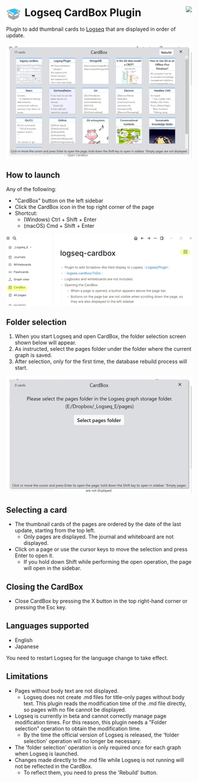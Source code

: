 # Logseq CardBox Plugin <img align="left" src="./images/cardbox_small.png" height="40" style="margin-right: 10px"> [<img align="right" src="https://cdn.buymeacoffee.com/buttons/v2/default-yellow.png" height="30"/>](https://www.buymeacoffee.com/hidekaz)

Plugin to add thumbnail cards to [Logseq](https://github.com/logseq/logseq) that are displayed in order of update.

![main](./images/screen-main.png)

## How to launch
Any of the following:
- "CardBox" button on the left sidebar
- Click the CardBox icon in the top right corner of the page
- Shortcut:
  - (Windows) Ctrl + Shift + Enter
  - (macOS) Cmd + Shift + Enter
 
![launch](./images/screen-launch.png)

## Folder selection
1. When you start Logseq and open CardBox, the folder selection screen shown below will appear.
2. As instructed, select the pages folder under the folder where the current graph is saved. 
3. After selection, only for the first time, the database rebuild process will start.

![main](./images/screen-select-folder.png)

## Selecting a card
- The thumbnail cards of the pages are ordered by the date of the last update, starting from the top left.
  - Only pages are displayed. The journal and whiteboard are not displayed.
- Click on a page or use the cursor keys to move the selection and press Enter to open it.
  - If you hold down Shift while performing the open operation, the page will open in the sidebar.

## Closing the CardBox
- Close CardBox by pressing the X button in the top right-hand corner or pressing the Esc key.

## Languages supported 
- English
- Japanese

You need to restart Logseq for the language change to take effect.

## Limitations
- Pages without body text are not displayed.
  - Logseq does not create .md files for title-only pages without body text. This plugin reads the modification time of the .md file directly, so pages with no file cannot be displayed.
- Logseq is currently in beta and cannot correctly manage page modification times. For this reason, this plugin needs a "Folder selection" operation to obtain the modification time.
  - By the time the official version of Logseq is released, the 'folder selection' operation will no longer be necessary.
- The 'folder selection' operation is only required once for each graph when Logseq is launched.
- Changes made directly to the .md file while Logseq is not running will not be reflected in the CardBox.
  - To reflect them, you need to press the 'Rebuild' button.
